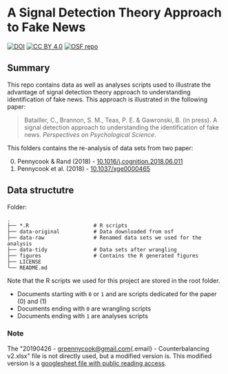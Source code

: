 # A Signal Detection Theory Approach to Fake News

<!-- badges: start -->

[![DOI](https://img.shields.io/badge/doi-10.1177/1745691620986135-green.svg)](https://dx.doi.org/10.1177/1745691620986135)
[![CC BY 4.0](https://img.shields.io/badge/licence-CC%20BY%204.0-green)](https://github.com/cedricbatailler/A-Signal-Detection-Theory-Approach-to-Fake-News/blob/main/LICENCE) [![OSF
repo](https://img.shields.io/badge/osf-uc9me-green.svg)](https://osf.io/uc9me/)

<!-- badges: end -->

## Summary

This repo contains data as well as analyses scripts used to illustrate the
advantage of signal detection theory approach to understanding identification of
fake news. This approach is illustrated in the following paper:

> Batailler, C., Brannon, S. M., Teas, P. E. & Gawronski, B. (in press). A
> signal detection approach to understanding the identification of fake news.
> *Perspectives on Psychological Science*.

This folders contains the re-analysis of data sets from two paper:

0.  Pennycook & Rand (2018) -
    [10.1016/j.cognition.2018.06.011](https://dx.doi.org/10.1016/j.cognition.2018.06.011)
1.  Pennycook et al. (2018) -
    [10.1037/xge0000465](https://dx.doi.org/10.1037/xge0000465)

## Data structutre

Folder:

    .
    ├── *.R                     # R scripts
    ├── data-original           # Data downloaded from osf
    ├── data-raw                # Renamed data sets we used for the analysis
    ├── data-tidy               # Data sets after wrangling
    ├── figures                 # Contains the R generated figures
    ├── LICENSE
    └── README.md

Note that the R scripts we used for this project are stored in the root folder.

-   Documents starting with `0` or `1` and are scripts dedicated for the paper (0) and (1)
-   Documents ending with `0` are wrangling scripts
-   Documents ending with `1` are analyses scripts

### Note

The "20190426 - [grpennycook\@gmail.com](mailto:grpennycook@gmail.com){.email} -
Counterbalancing v2.xlsx" file is not directly used, but a modified version is.
This modified version is a [googlesheet file with public reading
access](https://docs.google.com/spreadsheets/d/1ecP1UsU8rcOyHGHyoIjjjrOc0Gj5coWfWt3c99l6ikc).

